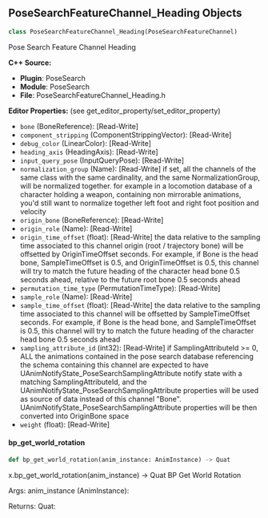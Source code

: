 ## PoseSearchFeatureChannel_Heading Objects

```python
class PoseSearchFeatureChannel_Heading(PoseSearchFeatureChannel)
```

Pose Search Feature Channel Heading

**C++ Source:**

- **Plugin**: PoseSearch
- **Module**: PoseSearch
- **File**: PoseSearchFeatureChannel_Heading.h

**Editor Properties:** (see get_editor_property/set_editor_property)

- ``bone`` (BoneReference):  [Read-Write]
- ``component_stripping`` (ComponentStrippingVector):  [Read-Write]
- ``debug_color`` (LinearColor):  [Read-Write]
- ``heading_axis`` (HeadingAxis):  [Read-Write]
- ``input_query_pose`` (InputQueryPose):  [Read-Write]
- ``normalization_group`` (Name):  [Read-Write] if set, all the channels of the same class with the same cardinality, and the same NormalizationGroup, will be normalized together.
  for example in a locomotion database of a character holding a weapon, containing non mirrorable animations, you'd still want to normalize together
  left foot and right foot position and velocity
- ``origin_bone`` (BoneReference):  [Read-Write]
- ``origin_role`` (Name):  [Read-Write]
- ``origin_time_offset`` (float):  [Read-Write] the data relative to the sampling time associated to this channel origin (root / trajectory bone) will be offsetted by OriginTimeOffset seconds.
  For example, if Bone is the head bone, SampleTimeOffset is 0.5, and OriginTimeOffset is 0.5, this channel will try to match
  the future heading of the character head bone 0.5 seconds ahead, relative to the future root bone 0.5 seconds ahead
- ``permutation_time_type`` (PermutationTimeType):  [Read-Write]
- ``sample_role`` (Name):  [Read-Write]
- ``sample_time_offset`` (float):  [Read-Write] the data relative to the sampling time associated to this channel will be offsetted by SampleTimeOffset seconds.
  For example, if Bone is the head bone, and SampleTimeOffset is 0.5, this channel will try to match the future heading of the character head bone 0.5 seconds ahead
- ``sampling_attribute_id`` (int32):  [Read-Write] if SamplingAttributeId >= 0, ALL the animations contained in the pose search database referencing the schema containing this channel are expected to have
  UAnimNotifyState_PoseSearchSamplingAttribute notify state with a matching SamplingAttributeId, and the UAnimNotifyState_PoseSearchSamplingAttribute properties
  will be used as source of data instead of this channel "Bone". UAnimNotifyState_PoseSearchSamplingAttribute properties will be then converted into OriginBone space
- ``weight`` (float):  [Read-Write]

<a id="unreal.PoseSearchFeatureChannel_Heading.bp_get_world_rotation"></a>

#### bp_get_world_rotation

```python
def bp_get_world_rotation(anim_instance: AnimInstance) -> Quat
```

x.bp_get_world_rotation(anim_instance) -> Quat
BP Get World Rotation

Args:
    anim_instance (AnimInstance): 

Returns:
    Quat:

<a id="unreal.PoseSearchFeatureChannel_Padding"></a>